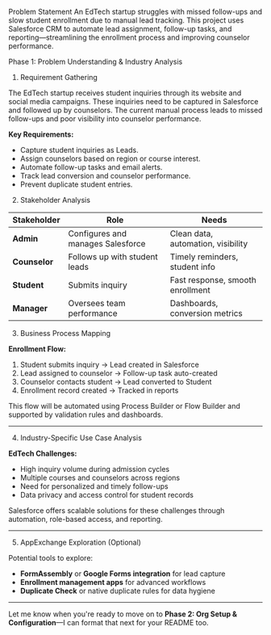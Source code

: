 Problem Statement
An EdTech startup struggles with missed follow-ups and slow student enrollment due to manual lead tracking. This project uses Salesforce CRM to automate lead assignment, follow-up tasks, and reporting—streamlining the enrollment process and improving counselor performance.

 Phase 1: Problem Understanding & Industry Analysis

 1. Requirement Gathering

The EdTech startup receives student inquiries through its website and social media campaigns. These inquiries need to be captured in Salesforce and followed up by counselors. The current manual process leads to missed follow-ups and poor visibility into counselor performance.

**Key Requirements:**
- Capture student inquiries as Leads.
- Assign counselors based on region or course interest.
- Automate follow-up tasks and email alerts.
- Track lead conversion and counselor performance.
- Prevent duplicate student entries.

 2. Stakeholder Analysis

| Stakeholder | Role | Needs |
|-------------|------|-------|
| **Admin** | Configures and manages Salesforce | Clean data, automation, visibility |
| **Counselor** | Follows up with student leads | Timely reminders, student info |
| **Student** | Submits inquiry | Fast response, smooth enrollment |
| **Manager** | Oversees team performance | Dashboards, conversion metrics |

3. Business Process Mapping

**Enrollment Flow:**
1. Student submits inquiry → Lead created in Salesforce  
2. Lead assigned to counselor → Follow-up task auto-created  
3. Counselor contacts student → Lead converted to Student  
4. Enrollment record created → Tracked in reports

This flow will be automated using Process Builder or Flow Builder and supported by validation rules and dashboards.

---

4. Industry-Specific Use Case Analysis

**EdTech Challenges:**
- High inquiry volume during admission cycles
- Multiple courses and counselors across regions
- Need for personalized and timely follow-ups
- Data privacy and access control for student records

Salesforce offers scalable solutions for these challenges through automation, role-based access, and reporting.

---
 5. AppExchange Exploration (Optional)

Potential tools to explore:
- **FormAssembly** or **Google Forms integration** for lead capture
- **Enrollment management apps** for advanced workflows
- **Duplicate Check** or native duplicate rules for data hygiene

---

Let me know when you're ready to move on to **Phase 2: Org Setup & Configuration**—I can format that next for your README too.
 
